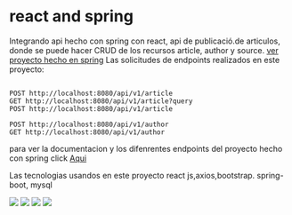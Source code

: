# react and spring

Integrando api hecho con spring con react, api de publicació.de articulos, donde se puede hacer CRUD de los recursos article, author y source.
 [ver proyecto hecho en spring](https://github.com/santy-ramirez/news)
Las solicitudes de endpoints realizados en este proyecto:




~~~

POST http://localhost:8080/api/v1/article
GET http://localhost:8080/api/v1/article?query
POST http://localhost:8080/api/v1/article

POST http://localhost:8080/api/v1/author
GET http://localhost:8080/api/v1/author

~~~


para ver la documentacion y los difenrentes endpoints del proyecto hecho con spring click [Aqui](https://documenter.getpostman.com/view/21526249/VUjQkjKG)

Las tecnologias usandos en este proyecto react js,axios,bootstrap.
spring-boot, mysql

![](https://img.shields.io/badge/-spring-yellow?logo=spring)
![](https://img.shields.io/badge/mysql-gren?logo=mysql)
![](https://img.shields.io/badge/react-black?logo=react)
![](https://img.shields.io/badge/bootstrap-black?logo=bootstrap)
